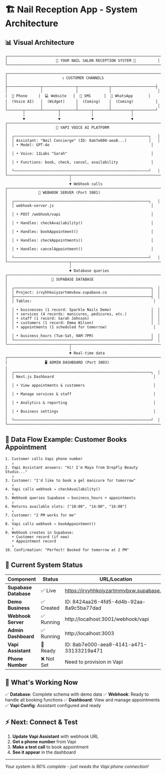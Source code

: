 # 🏗️ Nail Reception App - System Architecture

## 📊 Visual Architecture

```
┌─────────────────────────────────────────────────────────────────────┐
│                      🌟 YOUR NAIL SALON RECEPTION SYSTEM 🌟          │
└─────────────────────────────────────────────────────────────────────┘

┌─────────────────────────────────────────────────────────────────────┐
│                         📞 CUSTOMER CHANNELS                         │
├───────────────┬───────────────┬──────────────┬────────────────────┤
│               │               │              │                     │
│  📱 Phone     │  💻 Website   │  📲 SMS      │  💬 WhatsApp       │
│  (Voice AI)   │  (Widget)     │  (Coming)    │  (Coming)          │
│               │               │              │                     │
└───────┬───────┴───────┬───────┴──────┬───────┴─────────┬──────────┘
        │               │              │                 │
        ▼               ▼              ▼                 ▼
┌─────────────────────────────────────────────────────────────────────┐
│                      🤖 VAPI VOICE AI PLATFORM                       │
│  ┌─────────────────────────────────────────────────────────────┐   │
│  │ Assistant: "Nail Concierge" (ID: 8ab7e000-aea8...)          │   │
│  │ • Model: GPT-4o                                              │   │
│  │ • Voice: 11Labs "Sarah"                                      │   │
│  │ • Functions: book, check, cancel, availability               │   │
│  └─────────────────────────────────────────────────────────────┘   │
└────────────────────────────┬────────────────────────────────────────┘
                             │ 
                             ▼ Webhook calls
┌─────────────────────────────────────────────────────────────────────┐
│              🔌 WEBHOOK SERVER (Port 3001)                           │
│  ┌─────────────────────────────────────────────────────────────┐   │
│  │ webhook-server.js                                            │   │
│  │ • POST /webhook/vapi                                         │   │
│  │ • Handles: checkAvailability()                               │   │
│  │ • Handles: bookAppointment()                                 │   │
│  │ • Handles: checkAppointments()                               │   │
│  │ • Handles: cancelAppointment()                               │   │
│  └─────────────────────────────────────────────────────────────┘   │
└────────────────────────────┬────────────────────────────────────────┘
                             │ 
                             ▼ Database queries
┌─────────────────────────────────────────────────────────────────────┐
│                    💾 SUPABASE DATABASE                              │
│  ┌──────────────────────────────────────────────────────────────┐  │
│  │ Project: irvyhhkoiyzartmmvbxw.supabase.co                    │  │
│  ├──────────────────────────────────────────────────────────────┤  │
│  │ Tables:                                                       │  │
│  │ • businesses (1 record: Sparkle Nails Demo)                  │  │
│  │ • services (4 records: manicures, pedicures, etc.)           │  │
│  │ • staff (1 record: Sarah Johnson)                            │  │
│  │ • customers (1 record: Emma Wilson)                          │  │
│  │ • appointments (1 scheduled for tomorrow)                     │  │
│  │ • business_hours (Tue-Sat, 9AM-7PM)                          │  │
│  └──────────────────────────────────────────────────────────────┘  │
└────────────────────────────┬────────────────────────────────────────┘
                             │
                             ▼ Real-time data
┌─────────────────────────────────────────────────────────────────────┐
│                 🖥️ ADMIN DASHBOARD (Port 3003)                       │
│  ┌──────────────────────────────────────────────────────────────┐  │
│  │ Next.js Dashboard                                             │  │
│  │ • View appointments & customers                               │  │
│  │ • Manage services & staff                                     │  │
│  │ • Analytics & reporting                                       │  │
│  │ • Business settings                                           │  │
│  └──────────────────────────────────────────────────────────────┘  │
└─────────────────────────────────────────────────────────────────────┘
```

## 🔄 Data Flow Example: Customer Books Appointment

```
1. Customer calls Vapi phone number
   ↓
2. Vapi Assistant answers: "Hi! I'm Maya from DropFly Beauty Studio..."
   ↓
3. Customer: "I'd like to book a gel manicure for tomorrow"
   ↓
4. Vapi calls webhook → checkAvailability()
   ↓
5. Webhook queries Supabase → business_hours + appointments
   ↓
6. Returns available slots: ["10:00", "14:00", "16:00"]
   ↓
7. Customer: "2 PM works for me"
   ↓
8. Vapi calls webhook → bookAppointment()
   ↓
9. Webhook creates in Supabase:
   • Customer record (if new)
   • Appointment record
   ↓
10. Confirmation: "Perfect! Booked for tomorrow at 2 PM"
```

## 🚦 Current System Status

| Component | Status | URL/Location |
|-----------|--------|--------------|
| **Supabase Database** | ✅ Live | https://irvyhhkoiyzartmmvbxw.supabase.co |
| **Demo Business** | ✅ Created | ID: 8424aa26-4fd5-4d4b-92aa-8a9c5ba77dad |
| **Webhook Server** | ✅ Running | http://localhost:3001/webhook/vapi |
| **Admin Dashboard** | ✅ Running | http://localhost:3003 |
| **Vapi Assistant** | 🔄 Ready | ID: 8ab7e000-aea8-4141-a471-33133219a471 |
| **Phone Number** | ❌ Not Set | Need to provision in Vapi |

## 🎯 What's Working Now

✅ **Database**: Complete schema with demo data
✅ **Webhook**: Ready to handle all booking functions
✅ **Dashboard**: View and manage appointments
✅ **Vapi Config**: Assistant configured and ready

## ⚡ Next: Connect & Test

1. **Update Vapi Assistant** with webhook URL
2. **Get a phone number** from Vapi
3. **Make a test call** to book appointment
4. **See it appear** in the dashboard

---

*Your system is 90% complete - just needs the Vapi phone connection!*